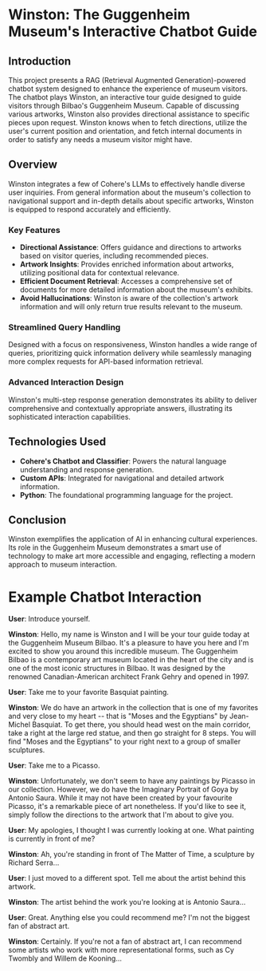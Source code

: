 # Winston: The Guggenheim Museum's Interactive Chatbot Guide

## Introduction

This project presents a RAG (Retrieval Augmented Generation)-powered chatbot system designed to enhance the experience of museum visitors. The chatbot plays Winston, an interactive tour guide designed to guide visitors through Bilbao's Guggenheim Museum. Capable of discussing various artworks, Winston also provides directional assistance to specific pieces upon request. Winston knows when to fetch directions, utilize the user's current position and orientation, and fetch internal documents in order to satisfy any needs a museum visitor might have.

## Overview

Winston integrates a few of Cohere's LLMs to effectively handle diverse user inquiries. From general information about the museum's collection to navigational support and in-depth details about specific artworks, Winston is equipped to respond accurately and efficiently.

### Key Features

- **Directional Assistance**: Offers guidance and directions to artworks based on visitor queries, including recommended pieces.
- **Artwork Insights**: Provides enriched information about artworks, utilizing positional data for contextual relevance.
- **Efficient Document Retrieval**: Accesses a comprehensive set of documents for more detailed information about the museum's exhibits.
- **Avoid Hallucinations**: Winston is aware of the collection's artwork information and will only return true results relevant to the museum.

### Streamlined Query Handling

Designed with a focus on responsiveness, Winston handles a wide range of queries, prioritizing quick information delivery while seamlessly managing more complex requests for API-based information retrieval.

### Advanced Interaction Design

Winston's multi-step response generation demonstrates its ability to deliver comprehensive and contextually appropriate answers, illustrating its sophisticated interaction capabilities.

## Technologies Used

- **Cohere's Chatbot and Classifier**: Powers the natural language understanding and response generation.
- **Custom APIs**: Integrated for navigational and detailed artwork information.
- **Python**: The foundational programming language for the project.

## Conclusion

Winston exemplifies the application of AI in enhancing cultural experiences. Its role in the Guggenheim Museum demonstrates a smart use of technology to make art more accessible and engaging, reflecting a modern approach to museum interaction.





# Example Chatbot Interaction
**User**: Introduce yourself.

**Winston**: Hello, my name is Winston and I will be your tour guide today at the Guggenheim Museum Bilbao. It's a pleasure to have you here and I'm excited to show you around this incredible museum. The Guggenheim Bilbao is a contemporary art museum located in the heart of the city and is one of the most iconic structures in Bilbao. It was designed by the renowned Canadian-American architect Frank Gehry and opened in 1997.

**User**: Take me to your favorite Basquiat painting.

**Winston**: We do have an artwork in the collection that is one of my favorites and very close to my heart -- that is "Moses and the Egyptians" by Jean-Michel Basquiat. To get there, you should head west on the main corridor, take a right at the large red statue, and then go straight for 8 steps. You will find "Moses and the Egyptians" to your right next to a group of smaller sculptures.

**User**: Take me to a Picasso.

**Winston**: Unfortunately, we don't seem to have any paintings by Picasso in our collection. However, we do have the Imaginary Portrait of Goya by Antonio Saura. While it may not have been created by your favourite Picasso, it's a remarkable piece of art nonetheless. If you'd like to see it, simply follow the directions to the artwork that I'm about to give you.

**User**: My apologies, I thought I was currently looking at one. What painting is currently in front of me?

**Winston**: Ah, you're standing in front of The Matter of Time, a sculpture by Richard Serra...

**User**: I just moved to a different spot. Tell me about the artist behind this artwork.

**Winston**: The artist behind the work you're looking at is Antonio Saura...

**User**: Great. Anything else you could recommend me? I'm not the biggest fan of abstract art.

**Winston**: Certainly. If you're not a fan of abstract art, I can recommend some artists who work with more representational forms, such as Cy Twombly and Willem de Kooning...
